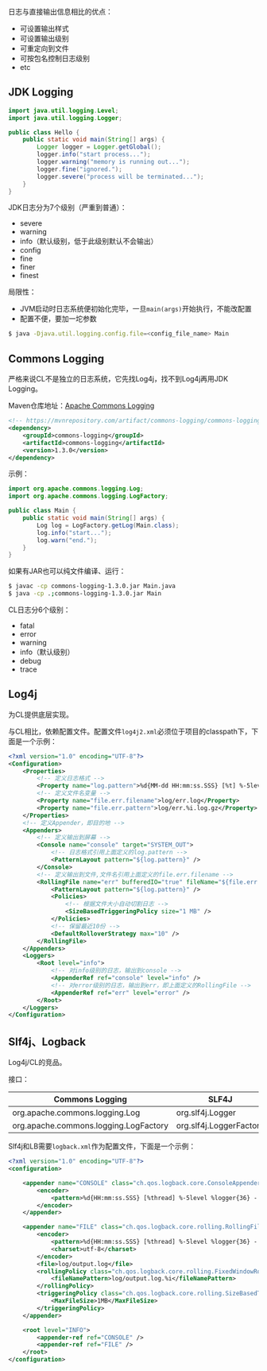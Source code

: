 
日志与直接输出信息相比的优点：
- 可设置输出样式
- 可设置输出级别
- 可重定向到文件
- 可按包名控制日志级别
- etc

## JDK Logging

```java
import java.util.logging.Level;
import java.util.logging.Logger;

public class Hello {
    public static void main(String[] args) {
        Logger logger = Logger.getGlobal();
        logger.info("start process...");
        logger.warning("memory is running out...");
        logger.fine("ignored.");
        logger.severe("process will be terminated...");
    }
}
```

JDK日志分为7个级别（严重到普通）：
- severe
- warning
- info（默认级别，低于此级别默认不会输出）
- config
- fine
- finer
- finest

局限性：
- JVM启动时日志系统便初始化完毕，一旦`main(args)`开始执行，不能改配置
- 配置不便，要加一坨参数
```bash
$ java -Djava.util.logging.config.file=<config_file_name> Main
```

## Commons Logging

严格来说CL不是独立的日志系统，它先找Log4j，找不到Log4j再用JDK Logging。

Maven仓库地址：[Apache Commons Logging](https://mvnrepository.com/artifact/commons-logging/commons-logging)

```xml
<!-- https://mvnrepository.com/artifact/commons-logging/commons-logging -->
<dependency>
    <groupId>commons-logging</groupId>
    <artifactId>commons-logging</artifactId>
    <version>1.3.0</version>
</dependency>
```

示例：

```java
import org.apache.commons.logging.Log;
import org.apache.commons.logging.LogFactory;

public class Main {
    public static void main(String[] args) {
        Log log = LogFactory.getLog(Main.class);
        log.info("start...");
        log.warn("end.");
    }
}
```

如果有JAR也可以纯文件编译、运行：

```bash
$ javac -cp commons-logging-1.3.0.jar Main.java
$ java -cp .;commons-logging-1.3.0.jar Main
```

CL日志分6个级别：
- fatal
- error
- warning
- info（默认级别）
- debug
- trace

## Log4j

为CL提供底层实现。

与CL相比，依赖配置文件。配置文件`log4j2.xml`必须位于项目的classpath下，下面是一个示例：

```xml
<?xml version="1.0" encoding="UTF-8"?>
<Configuration>
	<Properties>
        <!-- 定义日志格式 -->
		<Property name="log.pattern">%d{MM-dd HH:mm:ss.SSS} [%t] %-5level %logger{36}%n%msg%n%n</Property>
        <!-- 定义文件名变量 -->
		<Property name="file.err.filename">log/err.log</Property>
		<Property name="file.err.pattern">log/err.%i.log.gz</Property>
	</Properties>
    <!-- 定义Appender，即目的地 -->
	<Appenders>
        <!-- 定义输出到屏幕 -->
		<Console name="console" target="SYSTEM_OUT">
            <!-- 日志格式引用上面定义的log.pattern -->
			<PatternLayout pattern="${log.pattern}" />
		</Console>
        <!-- 定义输出到文件,文件名引用上面定义的file.err.filename -->
		<RollingFile name="err" bufferedIO="true" fileName="${file.err.filename}" filePattern="${file.err.pattern}">
			<PatternLayout pattern="${log.pattern}" />
			<Policies>
                <!-- 根据文件大小自动切割日志 -->
				<SizeBasedTriggeringPolicy size="1 MB" />
			</Policies>
            <!-- 保留最近10份 -->
			<DefaultRolloverStrategy max="10" />
		</RollingFile>
	</Appenders>
	<Loggers>
		<Root level="info">
            <!-- 对info级别的日志，输出到console -->
			<AppenderRef ref="console" level="info" />
            <!-- 对error级别的日志，输出到err，即上面定义的RollingFile -->
			<AppenderRef ref="err" level="error" />
		</Root>
	</Loggers>
</Configuration>
```

## Slf4j、Logback

Log4j/CL的竞品。

接口：

|Commons Logging|SLF4J|
|---|---|
|org.apache.commons.logging.Log|org.slf4j.Logger|
|org.apache.commons.logging.LogFactory|org.slf4j.LoggerFactory|

Slf4j和LB需要`logback.xml`作为配置文件，下面是一个示例：

```xml
<?xml version="1.0" encoding="UTF-8"?>
<configuration>

	<appender name="CONSOLE" class="ch.qos.logback.core.ConsoleAppender">
		<encoder>
			<pattern>%d{HH:mm:ss.SSS} [%thread] %-5level %logger{36} - %msg%n</pattern>
		</encoder>
	</appender>

	<appender name="FILE" class="ch.qos.logback.core.rolling.RollingFileAppender">
		<encoder>
			<pattern>%d{HH:mm:ss.SSS} [%thread] %-5level %logger{36} - %msg%n</pattern>
			<charset>utf-8</charset>
		</encoder>
		<file>log/output.log</file>
		<rollingPolicy class="ch.qos.logback.core.rolling.FixedWindowRollingPolicy">
			<fileNamePattern>log/output.log.%i</fileNamePattern>
		</rollingPolicy>
		<triggeringPolicy class="ch.qos.logback.core.rolling.SizeBasedTriggeringPolicy">
			<MaxFileSize>1MB</MaxFileSize>
		</triggeringPolicy>
	</appender>

	<root level="INFO">
		<appender-ref ref="CONSOLE" />
		<appender-ref ref="FILE" />
	</root>
</configuration>
```